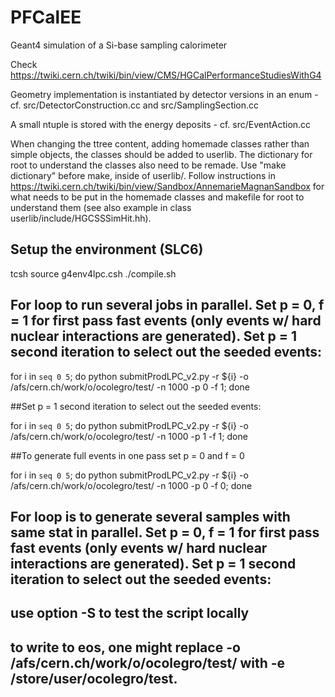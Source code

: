 # PFCalEE

Geant4 simulation of a Si-base sampling calorimeter

Check https://twiki.cern.ch/twiki/bin/view/CMS/HGCalPerformanceStudiesWithG4

Geometry implementation is instantiated by detector versions in an enum - cf. src/DetectorConstruction.cc and src/SamplingSection.cc

A small ntuple is stored with the energy deposits - cf. src/EventAction.cc 

When changing the ttree content, adding homemade classes rather than
simple objects, the classes should be added to userlib. The dictionary
for root to understand the classes also need to be remade. Use "make
dictionary" before make, inside of userlib/. Follow instructions in
https://twiki.cern.ch/twiki/bin/view/Sandbox/AnnemarieMagnanSandbox
for what needs to be put in the homemade classes and makefile for root to
understand them (see also example in class userlib/include/HGCSSSimHit.hh).

## Setup the environment (SLC6)
tcsh
source g4env4lpc.csh
./compile.sh


## For loop to run several jobs in parallel.  Set p = 0, f = 1 for first pass fast events (only events w/ hard nuclear interactions are generated).  Set p = 1 second iteration to select out the seeded events:

for i in `seq 0 5`; do python submitProdLPC_v2.py  -r ${i} -o /afs/cern.ch/work/o/ocolegro/test/ -n 1000 -p 0 -f 1; done

##Set p = 1 second iteration to select out the seeded events:

for i in `seq 0 5`; do python submitProdLPC_v2.py  -r ${i} -o /afs/cern.ch/work/o/ocolegro/test/ -n 1000 -p 1 -f 1; done

##To generate full events in one pass set p = 0 and f = 0

for i in `seq 0 5`; do python submitProdLPC_v2.py  -r ${i} -o /afs/cern.ch/work/o/ocolegro/test/ -n 1000 -p 0 -f 0; done


## For loop is to generate several samples with same stat in parallel.  Set p = 0, f = 1 for first pass fast events (only events w/ hard nuclear interactions are generated).  Set p = 1 second iteration to select out the seeded events:



## use option -S to test the script locally
## to write to eos, one might replace -o /afs/cern.ch/work/o/ocolegro/test/ with -e /store/user/ocolegro/test.
